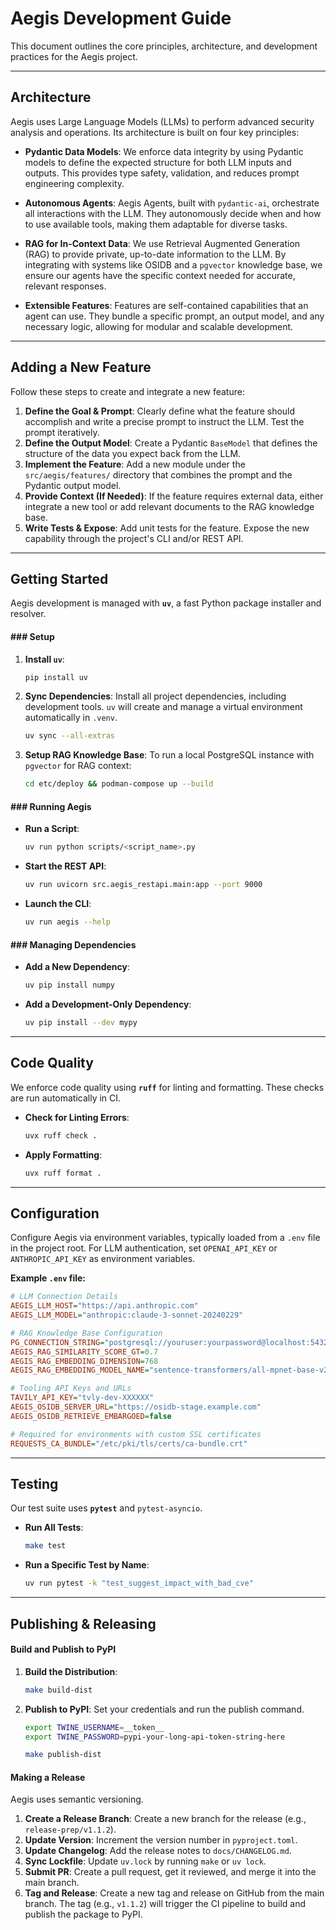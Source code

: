 # Aegis Development Guide

This document outlines the core principles, architecture, and development practices for the Aegis project.

-----

## Architecture

Aegis uses Large Language Models (LLMs) to perform advanced security analysis and operations. Its architecture is built on four key principles:

  * **Pydantic Data Models**: We enforce data integrity by using Pydantic models to define the expected structure for both LLM inputs and outputs. This provides type safety, validation, and reduces prompt engineering complexity.

  * **Autonomous Agents**: Aegis Agents, built with `pydantic-ai`, orchestrate all interactions with the LLM. They autonomously decide when and how to use available tools, making them adaptable for diverse tasks.

  * **RAG for In-Context Data**: We use Retrieval Augmented Generation (RAG) to provide private, up-to-date information to the LLM. By integrating with systems like OSIDB and a `pgvector` knowledge base, we ensure our agents have the specific context needed for accurate, relevant responses.

  * **Extensible Features**: Features are self-contained capabilities that an agent can use. They bundle a specific prompt, an output model, and any necessary logic, allowing for modular and scalable development.

-----

## Adding a New Feature

Follow these steps to create and integrate a new feature:

1.  **Define the Goal & Prompt**: Clearly define what the feature should accomplish and write a precise prompt to instruct the LLM. Test the prompt iteratively.
2.  **Define the Output Model**: Create a Pydantic `BaseModel` that defines the structure of the data you expect back from the LLM.
3.  **Implement the Feature**: Add a new module under the `src/aegis/features/` directory that combines the prompt and the Pydantic output model.
4.  **Provide Context (If Needed)**: If the feature requires external data, either integrate a new tool or add relevant documents to the RAG knowledge base.
5.  **Write Tests & Expose**: Add unit tests for the feature. Expose the new capability through the project's CLI and/or REST API.

-----

## Getting Started

Aegis development is managed with **`uv`**, a fast Python package installer and resolver.

#### \#\#\# Setup

1.  **Install `uv`**:

    ```bash
    pip install uv
    ```

2.  **Sync Dependencies**: Install all project dependencies, including development tools. `uv` will create and manage a virtual environment automatically in `.venv`.

    ```bash
    uv sync --all-extras
    ```

3.  **Setup RAG Knowledge Base**: To run a local PostgreSQL instance with `pgvector` for RAG context:

    ```bash
    cd etc/deploy && podman-compose up --build
    ```

#### \#\#\# Running Aegis

  * **Run a Script**:
    ```bash
    uv run python scripts/<script_name>.py
    ```
  * **Start the REST API**:
    ```bash
    uv run uvicorn src.aegis_restapi.main:app --port 9000
    ```
  * **Launch the CLI**:
    ```bash
    uv run aegis --help
    ```

#### \#\#\# Managing Dependencies

  * **Add a New Dependency**:
    ```bash
    uv pip install numpy
    ```
  * **Add a Development-Only Dependency**:
    ```bash
    uv pip install --dev mypy
    ```

-----

## Code Quality

We enforce code quality using **`ruff`** for linting and formatting. These checks are run automatically in CI.

  * **Check for Linting Errors**:
    ```bash
    uvx ruff check .
    ```
  * **Apply Formatting**:
    ```bash
    uvx ruff format .
    ```

-----

## Configuration

Configure Aegis via environment variables, typically loaded from a `.env` file in the project root. For LLM authentication, set `OPENAI_API_KEY` or `ANTHROPIC_API_KEY` as environment variables.

**Example `.env` file:**

```ini
# LLM Connection Details
AEGIS_LLM_HOST="https://api.anthropic.com"
AEGIS_LLM_MODEL="anthropic:claude-3-sonnet-20240229"

# RAG Knowledge Base Configuration
PG_CONNECTION_STRING="postgresql://youruser:yourpassword@localhost:5432/aegis"
AEGIS_RAG_SIMILARITY_SCORE_GT=0.7
AEGIS_RAG_EMBEDDING_DIMENSION=768
AEGIS_RAG_EMBEDDING_MODEL_NAME="sentence-transformers/all-mpnet-base-v2"

# Tooling API Keys and URLs
TAVILY_API_KEY="tvly-dev-XXXXXX"
AEGIS_OSIDB_SERVER_URL="https://osidb-stage.example.com"
AEGIS_OSIDB_RETRIEVE_EMBARGOED=false

# Required for environments with custom SSL certificates
REQUESTS_CA_BUNDLE="/etc/pki/tls/certs/ca-bundle.crt"
```

-----

## Testing

Our test suite uses **`pytest`** and `pytest-asyncio`.

  * **Run All Tests**:
    ```bash
    make test
    ```
  * **Run a Specific Test by Name**:
    ```bash
    uv run pytest -k "test_suggest_impact_with_bad_cve"
    ```

-----

## Publishing & Releasing

#### Build and Publish to PyPI

1.  **Build the Distribution**:
    ```bash
    make build-dist
    ```
2.  **Publish to PyPI**: Set your credentials and run the publish command.
    ```bash
    export TWINE_USERNAME=__token__
    export TWINE_PASSWORD=pypi-your-long-api-token-string-here

    make publish-dist
    ```

####  Making a Release

Aegis uses semantic versioning.

1.  **Create a Release Branch**: Create a new branch for the release (e.g., `release-prep/v1.1.2`).
2.  **Update Version**: Increment the version number in `pyproject.toml`.
3.  **Update Changelog**: Add the release notes to `docs/CHANGELOG.md`.
4.  **Sync Lockfile**: Update `uv.lock` by running `make` or `uv lock`.
5.  **Submit PR**: Create a pull request, get it reviewed, and merge it into the main branch.
6.  **Tag and Release**: Create a new tag and release on GitHub from the main branch. The tag (e.g., `v1.1.2`) will trigger the CI pipeline to build and publish the package to PyPI.